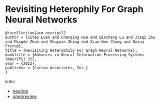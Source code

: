 # Revisiting Heterophily For Graph Neural Networks

```
@incollection{acm_neurips22
author = {Sitao Luan and Chenqing Hua and Qincheng Lu and Jiaqi Zhu and Mingde Zhao and Shuyuan Zhang and Xiao-Wen Chang and Doina Precup},
title = {Revisiting Heterophily For Graph Neural Networks},
booktitle = {Advances in Neural Information Processing Systems (NeurIPS) 35},
year = {2022},
publisher = {Curran Associates, Inc.}
}
```

links
- [neurips](https://nips.cc/Conferences/2022/Schedule?showEvent=54959)
- [openreview](https://openreview.net/forum?id=NjeEfP7e3KZ)

